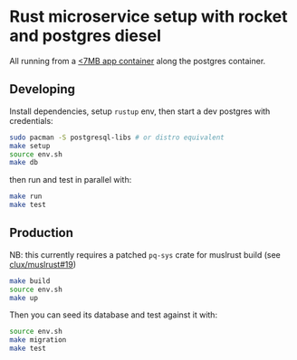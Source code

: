# Rust microservice setup with rocket and postgres diesel
All running from a [<7MB app container](./Dockerfile) along the postgres container.

## Developing
Install dependencies, setup `rustup` env, then start a dev postgres with credentials:

```sh
sudo pacman -S postgresql-libs # or distro equivalent
make setup
source env.sh
make db
```

then run and test in parallel with:

```sh
make run
make test
```

## Production
NB: this currently requires a patched `pq-sys` crate for muslrust build (see [clux/muslrust#19](https://github.com/clux/muslrust/issues/19))

```sh
make build
source env.sh
make up
```

Then you can seed its database and test against it with:

```sh
source env.sh
make migration
make test
```
